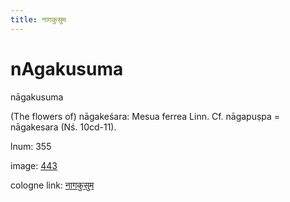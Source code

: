 ```yaml
---
title: नागकुसुम
---
```


# nAgakusuma

nāgakusuma  <div n="P" />(The flowers of) nāgakeśara: Mesua ferrea Linn. Cf. nāgapuṣpa = <div n="lb" />nāgakesara (Nś. 10cd-11).

lnum: 355

image: [443](https://www.sanskrit-lexicon.uni-koeln.de/scans/csl-apidev/servepdf.php?dict=snp&page=443)

cologne link: [नागकुसुम](https://sanskrit-lexicon.uni-koeln.de/scans/csl-apidev/getword.php?dict=snp&key=नागकुसुम)

